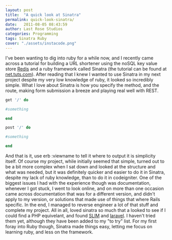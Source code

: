 ```yaml
---
layout: post
title:  "A quick look at Sinatra"
permalink: quick-look-sinatra/
date:   2011-08-05 08:43:59
author: Last Rose Studios
categories: Programming
tags: Sinatra Ruby
cover: "./assets/instacode.png"
---
```


I've been wanting to dig into ruby for a while now, and I recently came across a tutorial for building a URL shortener using the noSQL key value store [Redis](https://devblog.lastrose.com/redisdb/ "Discovering Redis") and a ruby framework called Sinatra (the tutorial can be found at [net.tuts.com](https://code.tutsplus.com/tutorials/ruby/how-to-build-a-shortlink-app-with-ruby-and-redis/)). After reading that I knew I wanted to use Sinatra in my next project despite my very low knowledge of ruby, it looked so incredibly simple. What I love about Sinatra is how you specify the method, and the route, making form submission a breeze and playing real well with REST.

```ruby
get '/' do

#something

end

post '/' do

#something

end

```

And that is it, use erb :viewname to tell it where to output it is simplicity itself. Of course my project, while initially seemed that simple, turned out to be a bit more complex when I sat down and looked at the structure and what was needed, but it was definitely quicker and easier to do it in Sinatra, despite my lack of ruby knowledge, than to do it in codeigniter. One of the biggest issues I had with the experience though was documentation, whenever I got stuck, I went to look online, and on more than one occasion came across documentation that was for a different version, and didn't apply to my version, or solutions that made use of things that where Rails specific. In the end, I managed to reverse engineer a lot of that stuff and complete my project. All in all, loved sinatra so much that a looked to see if I could find a PHP equivelant, and found [SLIM](https://www.slimframework.com/ "Slim PHP framework") and [laravel](https://laravel.com/). I haven't tried them yet, although they have been added to my "to try" list. For my first foray into Ruby though, Sinatra made things easy, letting me focus on learning ruby, and less on the framework.